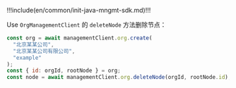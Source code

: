 !!!include(en/common/init-java-mngmt-sdk.md)!!!

Use `OrgManagementClient` 的 `deleteNode` 方法删除节点：

```javascript
const org = await managementClient.org.create(
  "北京某某公司",
  "北京某某公司有限公司",
  "example"
);
const { id: orgId, rootNode } = org;
const node = await managementClient.org.deleteNode(orgId, rootNode.id);
```
